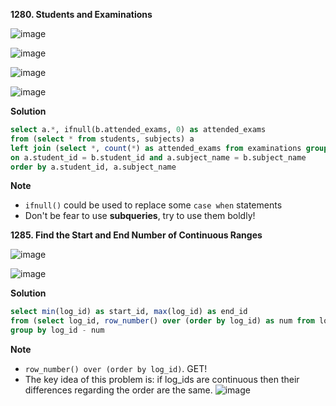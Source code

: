 **1280. Students and Examinations**

![image](https://user-images.githubusercontent.com/51500878/137134520-2a7bede4-206c-43e1-bd5e-359923799e38.png)

![image](https://user-images.githubusercontent.com/51500878/137134613-1636253c-d3e8-40ad-83fe-8548318ad5ac.png)

![image](https://user-images.githubusercontent.com/51500878/137134665-ff66ba6c-cc35-43e0-a654-b87a27f1dcf7.png)

![image](https://user-images.githubusercontent.com/51500878/137134692-00edcc13-8abf-484f-ae40-c9ec8f6739c5.png)

**Solution**

```sql
select a.*, ifnull(b.attended_exams, 0) as attended_exams
from (select * from students, subjects) a
left join (select *, count(*) as attended_exams from examinations group by student_id, subject_name) b
on a.student_id = b.student_id and a.subject_name = b.subject_name
order by a.student_id, a.subject_name
```

**Note**

- `ifnull()` could be used to replace some `case when` statements
- Don't be fear to use **subqueries**, try to use them boldly!


**1285. Find the Start and End Number of Continuous Ranges**

![image](https://user-images.githubusercontent.com/51500878/137244984-7446d926-f968-494d-9396-6e888536c2e0.png)

![image](https://user-images.githubusercontent.com/51500878/137245004-6fa23593-7914-4f63-a48a-fa02d358bf02.png)

**Solution**

```sql
select min(log_id) as start_id, max(log_id) as end_id
from (select log_id, row_number() over (order by log_id) as num from logs) a
group by log_id - num
```

**Note**

- `row_number() over (order by log_id)`. GET!
- The key idea of this problem is: if log_ids are continuous then their differences regarding the order are the same.
![image](https://user-images.githubusercontent.com/51500878/137246171-1117e616-2f0d-4aa0-a67d-3c3a2625d888.png)






